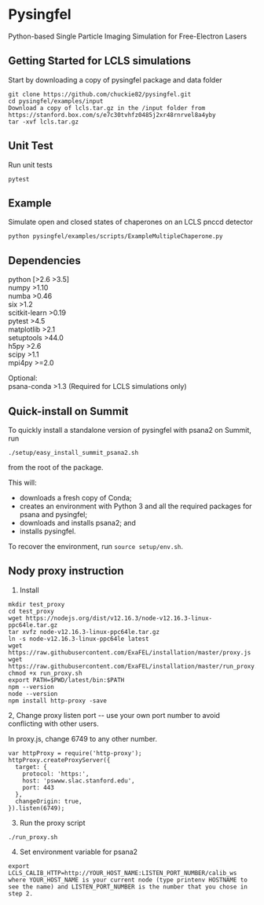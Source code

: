 # Pysingfel
Python-based Single Particle Imaging Simulation for Free-Electron Lasers

## Getting Started for LCLS simulations

Start by downloading a copy of pysingfel package and data folder  
```
git clone https://github.com/chuckie82/pysingfel.git  
cd pysingfel/examples/input  
Download a copy of lcls.tar.gz in the /input folder from https://stanford.box.com/s/e7c30tvhfz0485j2xr48rnrvel8a4yby
tar -xvf lcls.tar.gz
```

## Unit Test

Run unit tests
```
pytest
```

## Example

Simulate open and closed states of chaperones on an LCLS pnccd detector
```
python pysingfel/examples/scripts/ExampleMultipleChaperone.py
```

## Dependencies

python         [>2.6 >3.5]  
numpy          >1.10  
numba          >0.46  
six            >1.2  
scitkit-learn  >0.19  
pytest         >4.5  
matplotlib     >2.1  
setuptools     >44.0  
h5py           >2.6  
scipy          >1.1  
mpi4py         >=2.0  
  
Optional:  
psana-conda    >1.3  (Required for LCLS simulations only)

## Quick-install on Summit

To quickly install a standalone version of pysingfel with psana2 on Summit, run
```
./setup/easy_install_summit_psana2.sh
```
from the root of the package.

This will:
  - downloads a fresh copy of Conda;
  - creates an environment with Python 3 and all the required packages for psana and pysingfel;
  - downloads and installs psana2; and
  - installs pysingfel.

To recover the environment, run `source setup/env.sh`.

## Nody proxy instruction

1. Install

```
mkdir test_proxy
cd test_proxy
wget https://nodejs.org/dist/v12.16.3/node-v12.16.3-linux-ppc64le.tar.gz
tar xvfz node-v12.16.3-linux-ppc64le.tar.gz
ln -s node-v12.16.3-linux-ppc64le latest
wget https://raw.githubusercontent.com/ExaFEL/installation/master/proxy.js
wget https://raw.githubusercontent.com/ExaFEL/installation/master/run_proxy.sh
chmod +x run_proxy.sh
export PATH=$PWD/latest/bin:$PATH
npm --version
node --version
npm install http-proxy -save
```

2, Change proxy listen port -- use your own port number to avoid conflicting with other users.

In proxy.js, change 6749 to any other number.
```
var httpProxy = require('http-proxy');
httpProxy.createProxyServer({
  target: {
    protocol: 'https:',
    host: 'pswww.slac.stanford.edu',
    port: 443
  },
  changeOrigin: true,
}).listen(6749); 
```

3. Run the proxy script

```
./run_proxy.sh
```

4. Set environment variable for psana2

```
export LCLS_CALIB_HTTP=http://YOUR_HOST_NAME:LISTEN_PORT_NUMBER/calib_ws
where YOUR_HOST_NAME is your current node (type printenv HOSTNAME to see the name) and LISTEN_PORT_NUMBER is the number that you chose in step 2.
```
